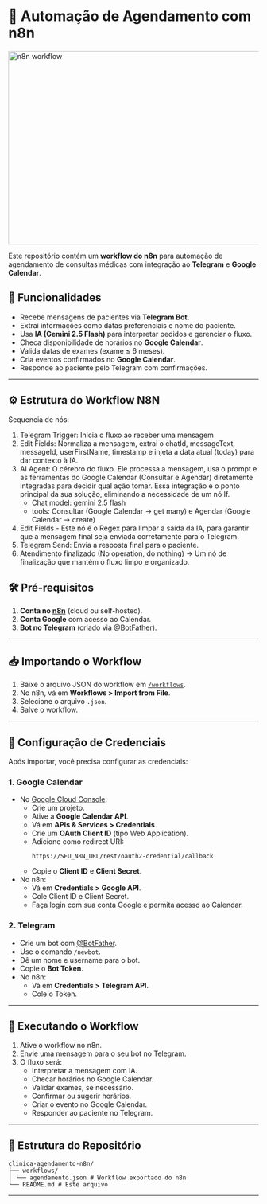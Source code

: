 # 🤖 Automação de Agendamento com n8n

<img width="1005" height="389" alt="n8n workflow" src="https://github.com/user-attachments/assets/bfe05166-3e42-4af3-a24c-30a7b78c80aa" />

Este repositório contém um **workflow do n8n** para automação de agendamento de consultas médicas com integração ao **Telegram** e **Google Calendar**.

## 📌 Funcionalidades
- Recebe mensagens de pacientes via **Telegram Bot**.
- Extrai informações como datas preferenciais e nome do paciente.
- Usa **IA (Gemini 2.5 Flash)** para interpretar pedidos e gerenciar o fluxo.
- Checa disponibilidade de horários no **Google Calendar**.
- Valida datas de exames (exame ≤ 6 meses).
- Cria eventos confirmados no **Google Calendar**.
- Responde ao paciente pelo Telegram com confirmações.

---

## ⚙️ Estrutura do Workflow N8N 
Sequencia de nós:  
1. Telegram Trigger: Inicia o fluxo ao receber uma mensagem 
2. Edit Fields: Normaliza a mensagem, extrai o chatId, messageText, messageId, userFirstName, timestamp e injeta a data atual (today) para dar contexto à IA.  
3. AI Agent: O cérebro do fluxo. Ele processa a mensagem, usa o prompt e as ferramentas do Google Calendar (Consultar e Agendar) diretamente integradas para decidir qual ação tomar. Essa integração é o ponto principal da sua solução, eliminando a necessidade de um nó If.
    - Chat model: gemini 2.5 flash
    - tools:  Consultar (Google Calendar -> get many) e Agendar (Google Calendar -> create)
4. Edit Fields - Este nó é o Regex para limpar a saída da IA, para garantir que a mensagem final seja enviada corretamente para o Telegram.
5. Telegram Send: Envia a resposta final para o paciente.
6. Atendimento finalizado (No operation, do nothing) -> Um nó de finalização que mantém o fluxo limpo e organizado.


## 🛠️ Pré-requisitos

1. **Conta no [n8n](https://n8n.io/)** (cloud ou self-hosted).
2. **Conta Google** com acesso ao Calendar.
3. **Bot no Telegram** (criado via [@BotFather](https://t.me/BotFather)).

---

## 📥 Importando o Workflow

1. Baixe o arquivo JSON do workflow em [`/workflows`](./workflows).
2. No n8n, vá em **Workflows > Import from File**.
3. Selecione o arquivo `.json`.
4. Salve o workflow.

---

## 🔑 Configuração de Credenciais

Após importar, você precisa configurar as credenciais:

### 1. Google Calendar
- No [Google Cloud Console](https://console.cloud.google.com/):
  - Crie um projeto.
  - Ative a **Google Calendar API**.
  - Vá em **APIs & Services > Credentials**.
  - Crie um **OAuth Client ID** (tipo Web Application).
  - Adicione como redirect URI:  
    ```
    https://SEU_N8N_URL/rest/oauth2-credential/callback
    ```
  - Copie o **Client ID** e **Client Secret**.
- No n8n:
  - Vá em **Credentials > Google API**.
  - Cole Client ID e Client Secret.
  - Faça login com sua conta Google e permita acesso ao Calendar.

### 2. Telegram
- Crie um bot com [@BotFather](https://t.me/BotFather).
- Use o comando `/newbot`.
- Dê um nome e username para o bot.
- Copie o **Bot Token**.
- No n8n:
  - Vá em **Credentials > Telegram API**.
  - Cole o Token.

---

## 🚀 Executando o Workflow

1. Ative o workflow no n8n.
2. Envie uma mensagem para o seu bot no Telegram.
3. O fluxo será:
   - Interpretar a mensagem com IA.
   - Checar horários no Google Calendar.
   - Validar exames, se necessário.
   - Confirmar ou sugerir horários.
   - Criar o evento no Google Calendar.
   - Responder ao paciente no Telegram.

---

## 📂 Estrutura do Repositório
```
clinica-agendamento-n8n/
├── workflows/
│ └── agendamento.json # Workflow exportado do n8n
└── README.md # Este arquivo
```
---
